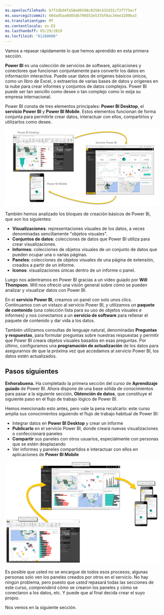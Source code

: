 ```yaml
---
ms.openlocfilehash: b7f2dbd4fa58e86598c0258c432d31cf2f775ecf
ms.sourcegitcommit: 60dad5aa0d85db790553e537bf8ac34ee3289ba3
ms.translationtype: MT
ms.contentlocale: es-ES
ms.lasthandoff: 05/29/2019
ms.locfileid: "61260606"
---
```

Vamos a repasar rápidamente lo que hemos aprendido en esta primera sección.

**Power BI** es una colección de servicios de software, aplicaciones y conectores que funcionan conjuntamente para convertir los datos en información interactiva. Puede usar datos de orígenes básicos únicos, como un libro de Excel, o extraerlos de varias bases de datos y orígenes en la nube para crear informes y conjuntos de datos complejos. Power BI puede ser tan sencillo como desee o tan complejo como lo exija su empresa internacional.

Power BI consta de tres elementos principales: **Power BI Desktop**, el **servicio Power BI** y **Power BI Mobile**. Estos elementos funcionan de forma conjunta para permitirle crear datos, interactuar con ellos, compartirlos y utilizarlos como desee.

![](media/0-4-summary-of-intro-to-power-bi/c0a4_1.png)

También hemos analizado los bloques de creación básicos de Power Bi, que son los siguientes:

* **Visualizaciones**: representaciones visuales de los datos, a veces denominadas sencillamente "objetos visuales".
* **Conjuntos de datos**: colecciones de datos que Power BI utiliza para crear visualizaciones.
* **Informes**: colecciones de objetos visuales de un conjunto de datos que pueden ocupar una o varias páginas.
* **Paneles**: colecciones de objetos visuales de una página de extensión, creados a partir de un informe.
* **Iconos**: visualizaciones únicas dentro de un informe o panel.

Luego nos adentramos en Power BI gracias a un vídeo guiado por **Will Thompson**. Will nos ofreció una visión general sobre cómo se pueden analizar y visualizar datos con Power BI.

<!---
In **Power BI Desktop**, we connected to a basic Excel file, created visualizations, then published those visualizations to the service. Even if you use Power BI only with your Excel workbooks, you can gain amazing visual insights with those Excel workbooks, and both interact and share it in ways never before possible.
-->
En el **servicio Power BI**, creamos un panel con solo unos clics. Continuamos con un vistazo al servicio Power BI, y utilizamos un **paquete de contenido** (una colección lista para su uso de objetos visuales e informes) y nos conectamos a un **servicio de software** para rellenar el paquete de contenido y dar vida a los datos.

También utilizamos consultas de lenguaje natural, denominadas **Preguntas y respuestas**, para formular preguntas sobre nuestras respuestas y permitir que Power BI creara objetos visuales basados en esas preguntas. Por último, configuramos una **programación de actualización** de los datos para asegurarnos de que la próxima vez que accedamos al servicio Power BI, los datos estén actualizados.

## <a name="next-steps"></a>Pasos siguientes
**Enhorabuena.** Ha completado la primera sección del curso de **Aprendizaje guiado** de Power BI. Ahora dispone de una base sólida de conocimientos para pasar a la siguiente sección, **Obtención de datos**, que constituye el siguiente paso en el flujo de trabajo lógico de Power BI.

Hemos mencionado esto antes, pero vale la pena recalcarlo: este curso amplía sus conocimientos siguiendo el flujo de trabajo habitual de Power BI:

* Integrar datos en **Power BI Desktop** y crear un informe
* **Publicarlo** en el servicio Power BI, donde creará nuevas visualizaciones o confeccionará paneles
* **Compartir** sus paneles con otros usuarios, especialmente con personas que se estén desplazando
* Ver informes y paneles compartidos e interactuar con ellos en aplicaciones de **Power BI Mobile**

![](media/0-4-summary-of-intro-to-power-bi/c0a1_1.png)

Es posible que usted no se encargue de todos esos procesos; algunas personas solo ven los paneles creados por otros en el servicio. No hay ningún problema, pero puesto que *usted* repasará todas las secciones de este curso, *comprenderá* cómo se crearon los paneles y cómo se conectaron a los datos, etc. Y puede que al final decida crear el suyo propio.

Nos vemos en la siguiente sección.

